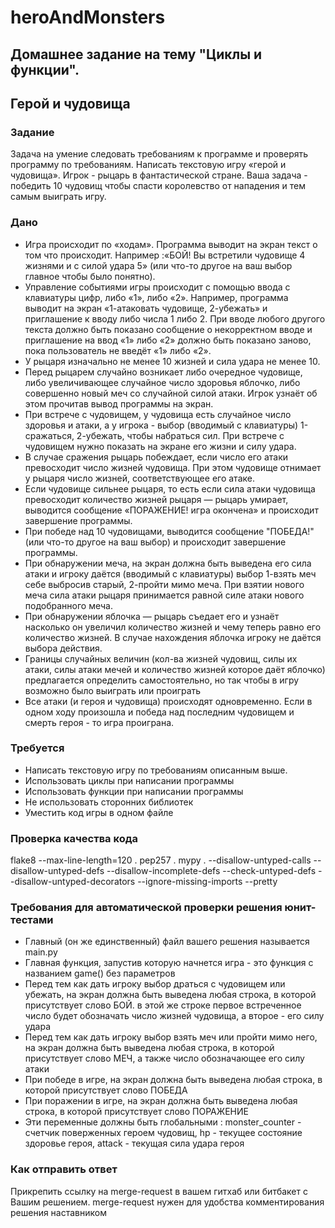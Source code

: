 # heroAndMonsters
## Домашнее задание на тему "Циклы и функции". 
## Герой и чудовища
### Задание
Задача на умение следовать требованиям к программе и проверять программу по требованиям.
Написать текстовую игру «герой и чудовища». 
Игрок - рыцарь в фантастической стране. Ваша задача - победить 10 чудовищ чтобы спасти королевство от нападения и тем самым выиграть игру.

### Дано
- Игра происходит по «ходам». Программа выводит на экран текст о том что происходит. Например :«БОЙ! Вы встретили чудовище  4 жизнями и с силой удара 5» (или что-то другое на ваш выбор главное чтобы было понятно).
- Управление событиями игры происходит с помощью ввода с клавиатуры цифр, либо «1», либо «2». Например, программа выводит на экран «1-атаковать чудовище, 2-убежать» и приглашение к вводу либо числа 1 либо 2. При вводе любого другого текста должно быть показано сообщение о некорректном вводе и приглашение на ввод «1» либо «2» должно быть показано заново, пока пользователь не введёт «1» либо «2».
- У рыцаря изначально не менее 10 жизней и сила удара не менее 10.
- Перед рыцарем случайно возникает либо очередное чудовище, либо увеличивающее случайное число здоровья яблочко, либо совершенно новый меч со случайной силой атаки. Игрок узнаёт об этом прочитав вывод программы на экран.
- При встрече с чудовищем, у чудовища есть случайное число здоровья и атаки, а у игрока - выбор (вводимый с клавиатуры) 1-сражаться, 2-убежать, чтобы набраться сил. При встрече с чудовищем нужно показать на экране его жизни и силу удара.
- В случае сражения рыцарь побеждает, если число его атаки превосходит число жизней чудовища. При этом чудовище отнимает у рыцаря число жизней, соответствующее его атаке.
- Если чудовище сильнее рыцаря, то есть если сила атаки чудовища превосходит количество жизней рыцаря — рыцарь умирает, выводится сообщение «ПОРАЖЕНИЕ! игра окончена» и происходит завершение программы.
- При победе над 10 чудовищами, выводится сообщение  "ПОБЕДА!" (или что-то другое на ваш выбор) и происходит завершение программы.
- При обнаружении меча, на экран должна быть выведена его сила атаки и игроку даётся (вводимый с клавиатуры) выбор 1-взять меч себе выбросив старый, 2-пройти мимо меча. При взятии нового меча сила атаки рыцаря принимается равной силе атаки нового подобранного меча.
- При обнаружении яблочка — рыцарь съедает его и узнаёт насколько он увеличил количество жизней и чему теперь равно его количество жизней. В случае нахождения яблочка игроку не даётся выбора действия.
- Границы случайных величин (кол-ва жизней чудовищ, силы их атаки, силы атаки мечей и количество жизней которое даёт яблочко) предлагается определить самостоятельно, но так чтобы в игру возможно было выиграть или проиграть
- Все атаки (и героя и чудовища) происходят одновременно. Если в одном ходу произошла и победа над последним чудовищем и смерть героя - то игра проиграна.

### Требуется
- Написать текстовую игру по требованиям описанным выше.
- Использовать циклы при написании программы
- Использовать функции при написании программы
- Не использовать сторонних библиотек
- Уместить код игры в одном файле

### Проверка качества кода
flake8 --max-line-length=120 .
pep257 .
mypy . --disallow-untyped-calls --disallow-untyped-defs --disallow-incomplete-defs --check-untyped-defs  --disallow-untyped-decorators --ignore-missing-imports --pretty

### Требования для автоматической проверки решения юнит-тестами
- Главный (он же единственный) файл вашего решения называется main.py
- Главная функция, запустив которую начнется игра - это функция с названием game() без параметров
- Перед тем как дать игроку выбор драться с чудовищем или убежать, на экран должна быть выведена любая строка, в которой присутствует слово БОЙ. в этой же строке первое встреченное число будет обозначать число жизней чудовища, а второе - его силу удара
- Перед тем как дать игроку выбор взять меч или пройти мимо него, на экран должна быть выведена любая строка, в которой присутствует слово МЕЧ, а также число обозначающее его силу атаки
- При победе в игре, на экран должна быть выведена любая строка, в которой присутствует слово ПОБЕДА
- При поражении в игре, на экран должна быть выведена любая строка, в которой присутствует слово ПОРАЖЕНИЕ
- Эти переменные должны быть глобальными : monster_counter - счетчик поверженных героем чудовищ, hp - текущее состояние здоровье героя, attack - текущая сила удара героя

### Как отправить ответ
Прикрепить ссылку на merge-request в вашем гитхаб или битбакет с Вашим решением. merge-request нужен для удобства комментирования решения наставником
